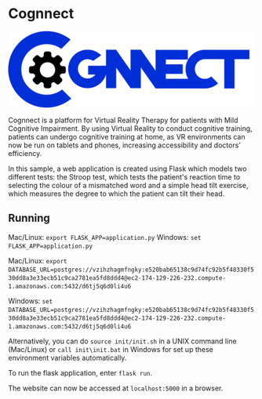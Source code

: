 # Cognnect

![logo](Cognnect_Logo.png)

Cognnect is a platform for Virtual Reality Therapy for patients with Mild Cognitive Impairment. By using Virtual Reality to conduct cognitive training, patients can undergo cognitive training at home, as VR environments can now be run on tablets and phones, increasing accessibility and doctors’ efficiency.

In this sample, a web application is created using Flask which models two different tests: the Stroop test, which tests the patient's reaction time to selecting the colour of a mismatched word and a simple head tilt exercise, which measures the degree to which the patient can tilt their head.

## Running

Mac/Linux: `export FLASK_APP=application.py`
Windows: `set FLASK_APP=application.py`

Mac/Linux: `export DATABASE_URL=postgres://vzihzhagmfngky:e520bab65138c9d74fc92b5f48330f530dd8a3e33ecb51c9ca2781ea5fd8ddd4@ec2-174-129-226-232.compute-1.amazonaws.com:5432/d6tj5q6d0li4u6`

Windows: `set DATABASE_URL=postgres://vzihzhagmfngky:e520bab65138c9d74fc92b5f48330f530dd8a3e33ecb51c9ca2781ea5fd8ddd4@ec2-174-129-226-232.compute-1.amazonaws.com:5432/d6tj5q6d0li4u6`

Alternatively, you can do `source init/init.sh` in a UNIX command line (Mac/Linux) or `call init\init.bat` in Windows for set up these environment variables automatically.

To run the flask application, enter `flask run`.

The website can now be accessed at `localhost:5000` in a browser.